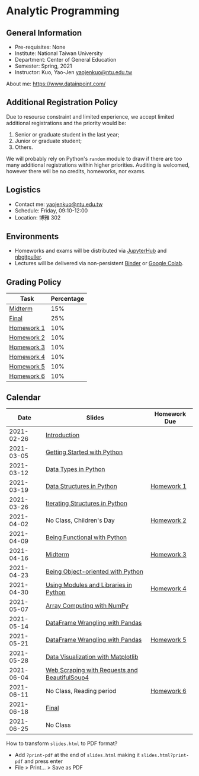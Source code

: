 # Analytic Programming

## General Information

- Pre-requisites: None
- Institute: National Taiwan University
- Department: Center of General Education
- Semester: Spring, 2021
- Instructor: Kuo, Yao-Jen <yaojenkuo@ntu.edu.tw>

About me: <https://www.datainpoint.com/>

## Additional Registration Policy

Due to resourse constraint and limited experience, we accept limited additional registrations and the priority would be:

1. Senior or graduate student in the last year;
2. Junior or graduate student;
3. Others.

We will probably rely on Python's `random` module to draw if there are too many additional registrations within higher priorities. Auditing is welcomed, however there will be no credits, homeworks, nor exams.

## Logistics

- Contact me: <yaojenkuo@ntu.edu.tw>
- Schedule: Friday, 09:10-12:00
- Location: 博雅 302

## Environments

- Homeworks and exams will be distributed via [JupyterHub](https://jupyter.org/hub) and [nbgitpuller](https://github.com/jupyterhub/nbgitpuller).
- Lectures will be delivered via non-persistent [Binder](https://mybinder.org/) or [Google Colab](https://colab.research.google.com/).

## Grading Policy

|Task|Percentage|
|----|----------|
|[Midterm]()|15%|
|[Final]()|25%|
|[Homework 1]()|10%||
|[Homework 2]()|10%||
|[Homework 3]()|10%||
|[Homework 4]()|10%||
|[Homework 5]()|10%||
|[Homework 6]()|10%||

## Calendar

|Date|Slides|Homework Due|
|----|------|------------|
|2021-02-26|[Introduction](slides/00-introduction.slides.html)||
|2021-03-05|[Getting Started with Python]()||
|2021-03-12|[Data Types in Python]()||
|2021-03-19|[Data Structures in Python]()|[Homework 1]()|
|2021-03-26|[Iterating Structures in Python]()||
|2021-04-02|No Class, Children's Day|[Homework 2]()|
|2021-04-09|[Being Functional with Python]()||
|2021-04-16|[Midterm]()|[Homework 3]()|
|2021-04-23|[Being Object-oriented with Python]()||
|2021-04-30|[Using Modules and Libraries in Python]()|[Homework 4]()|
|2021-05-07|[Array Computing with NumPy]()||
|2021-05-14|[DataFrame Wrangling with Pandas]()||
|2021-05-21|[DataFrame Wrangling with Pandas]()|[Homework 5]()|
|2021-05-28|[Data Visualization with Matplotlib]()||
|2021-06-04|[Web Scraping with Requests and BeautifulSoup4]()||
|2021-06-11|No Class, Reading period|[Homework 6]()|
|2021-06-18|[Final]()||
|2021-06-25|No Class||

How to transform `slides.html` to PDF format?
- Add `?print-pdf` at the end of `slides.html` making it `slides.html?print-pdf` and press enter
- File > Print... > Save as PDF